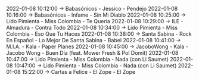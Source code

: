 2022-01-08 10:12:00 -> Babasónicos - Jessico - Pendejo
2022-01-08 10:16:00 -> Babasónicos - Infame - Sin Mi Diablo
2022-01-08 10:25:00 -> Lido Pimienta - Miss Colombia - Te Queria
2022-01-08 10:29:00 -> ILE - Almadura - Contra Todo
2022-01-08 10:34:00 -> Lido Pimienta - Miss Colombia - Eso Que Tu Haces
2022-01-08 10:38:00 -> Santa Sabina - Rock En Español - Lo Mejor De Santa Sabina - Babel
2022-01-08 10:41:00 -> M.I.A. - Kala - Paper Planes
2022-01-08 10:45:00 -> JacoboWong - Kala - Jacobo Wong - Buen Día (feat. Mower Fresh & Pol Domit)
2022-01-08 10:47:00 -> Lido Pimienta - Miss Colombia - Nada (con Li Saumet)
2022-01-08 10:47:00 -> Lido Pimienta - Miss Colombia - Nada (con Li Saumet)
2022-01-08 15:22:00 -> Cartas a Felice - El Zope - El Zope
